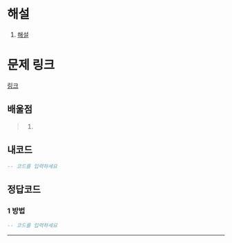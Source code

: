 # 해설

1. [해설]()

# 문제 링크

[링크](https://school.programmers.co.kr/learn/courses/30/lessons/131120)

## 배울점

> 1.

## 내코드

```sql
-- 코드를 입력하세요

```

## 정답코드

### 1 방법

```sql
-- 코드를 입력하세요


```

---
